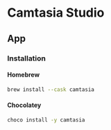 # Camtasia Studio

## App

### Installation

#### Homebrew

```sh
brew install --cask camtasia
```

#### Chocolatey

```sh
choco install -y camtasia
```
